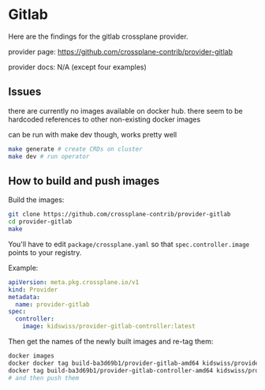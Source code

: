 # Gitlab

Here are the findings for the gitlab crossplane provider.

provider page: https://github.com/crossplane-contrib/provider-gitlab

provider docs: N/A (except four examples)

## Issues

there are currently no images available on docker hub.
there seem to be hardcoded references to other non-existing docker images

can be run with make dev though, works pretty well

``` bash
make generate # create CRDs on cluster
make dev # run operator
```

## How to build and push images

Build the images:

```bash
git clone https://github.com/crossplane-contrib/provider-gitlab
cd provider-gitlab
make
```

You'll have to edit `package/crossplane.yaml` so that `spec.controller.image` points to your registry.

Example:

```yaml
apiVersion: meta.pkg.crossplane.io/v1
kind: Provider
metadata:
  name: provider-gitlab
spec:
  controller:
    image: kidswiss/provider-gitlab-controller:latest
```

Then get the names of the newly built images and re-tag them:
```bash
docker images
docker docker tag build-ba3d69b1/provider-gitlab-amd64 kidswiss/provider-gitlab
docker tag build-ba3d69b1/provider-gitlab-controller-amd64 kidswiss/provider-gitla-controller
# and then push them
```
